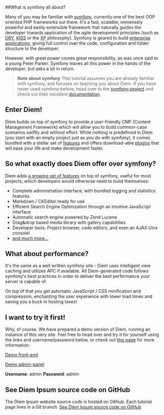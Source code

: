 ##What is symfony all about?

Many of you may be familiar with [symfony](http://symfony-project.net/ "The symfony project"), currently one of the best OOP oriented PHP frameworks out there. It's a fast, scalable, immensely powerful and easily extensible framework that naturally guides the developer towards application of the agile development principles (such as [DRY](http://c2.com/cgi/wiki?DontRepeatYourself), [KISS](http://c2.com/cgi/wiki?KeepItSimpleStupid) or the [XP](http://www.extremeprogramming.org/ "") philosophy). Symfony is geared to build [enterprise applications](http://www.symfony-project.org/blog/category/Case+studies), giving full control over the code, configuration and folder structure to the developer.

However, with great power comes great responsibility, as was once said to a young Peter Parker. Symfony leaves all this power in the hands of the developer, but asks a lot in return.
>**Note about symfony**
> This tutorial assumes you are already familiar with symfony, and focuses on teaching you about Diem. If you have never used symfony before, head over to the [symfony-project](http://symfony-project.net) and check out their excellent [documentation](http://www.symfony-project.org/doc/1_4/).

## Enter Diem!

Diem builds on top of symfony to provide a user-friendly CMF (Content Management Framework) which will allow you to build common-case scenarios swiftly and without effort. While nothing is predefined in Diem (you start with an empty project just as you do with symfony), it comes bundled with a stellar set of [features](page:14 "Diem features") and offers download-able [plugins](http://diem-project.org/plugins) that will ease your life and make development faster.


## So what exactly does Diem offer over symfony?

Diem adds [a growing set of features](page:14 "Diem features") on top of symfony, useful for most projects, which developers would otherwise need to build themselves:

- Complete administration interface, with bundled logging and statistics features
- Markdown / CKEditor ready for use
- Efficient Search Engine Optimization through an intuitive JavaScript interface
- Automatic search engine powered by Zend Lucene
- Drag&drop based media library with gallery capabilities
- Developer tools: Project browser, code editors, and even an AJAX Unix console!
- [and much more...](page:14 "Diem features")


## What about performance?

It's the same as a well written symfony site - Diem uses intelligent view caching and utilizes APC if available. All Diem-generated code follows symfony's best practices in order to deliver the best performance your server is capable of.

On top of that you get automatic JavaScript / CSS minification and compression, enchanting the user experience with lower load times and saving you a buck in hosting taxes!


## I want to try it first!

Why, of course. We have prepared a demo version of Diem, running an instance of this very site. Feel free to head over and try it for yourself using the links and username/password below, or check out [this page](page:126 "Diem online demo") for more information:

[Demo front-end](http://demo.diem-project.org/)

[Demo admin-panel](http://demo.diem-project.org/admin)

**Username**: admin
**Password**: admin

## See Diem Ipsum source code on GitHub

The Diem Ipsum website source code is hosted on GitHub.
Each tutorial page lives in a Git branch.
[See Diem Ipsum source code on GitHub](http://github.com/diem-project/diem-ipsum-5.0)